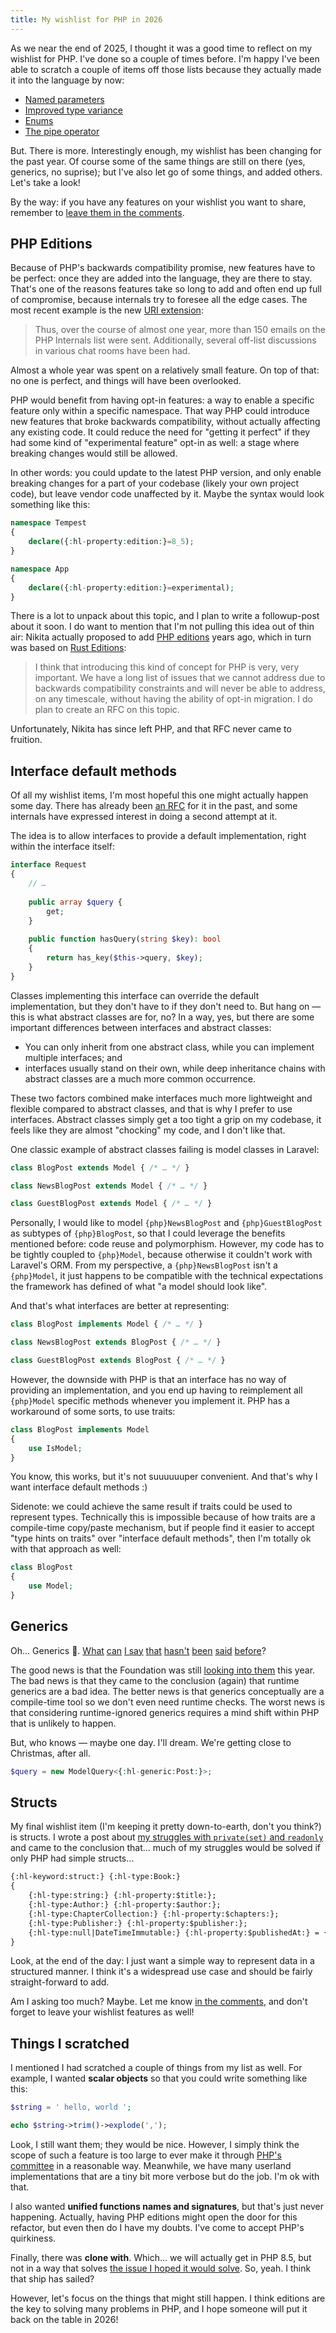 ```yaml
---
title: My wishlist for PHP in 2026
---
```


As we near the end of 2025, I thought it was a good time to reflect on my wishlist for PHP. I've done so a couple of times before. I'm happy I've been able to scratch a couple of items off those lists because they actually made it into the language by now:

- [Named parameters](/blog/php-8-named-arguments)
- [Improved type variance](/blog/new-in-php-74#improved-type-variance-rfc)
- [Enums](/blog/php-enums)
- [The pipe operator](/blog/pipe-operator-in-php-85)

But. There is more. Interestingly enough, my wishlist has been changing for the past year. Of course some of the same things are still on there (yes, generics, no suprise); but I've also let go of some things, and added others. Let's take a look!

By the way: if you have any features on your wishlist you want to share, remember to [leave them in the comments](#comments).

## PHP Editions

Because of PHP's backwards compatibility promise, new features have to be perfect: once they are added into the language, they are there to stay. That's one of the reasons features take so long to add and often end up full of compromise, because internals try to foresee all the edge cases. The most recent example is the new [URI extension](https://thephp.foundation/blog/2025/10/10/php-85-uri-extension/#thoughtfully-built-to-last):

> Thus, over the course of almost one year, more than 150 emails on the PHP Internals list were sent. Additionally, several off-list discussions in various chat rooms have been had.

Almost a whole year was spent on a relatively small feature. On top of that: no one is perfect, and things will have been overlooked.

PHP would benefit from having opt-in features: a way to enable a specific feature only within a specific namespace. That way PHP could introduce new features that broke backwards compatibility, without actually affecting any existing code. It could reduce the need for "getting it perfect" if they had some kind of "experimental feature" opt-in as well: a stage where breaking changes would still be allowed. 

In other words: you could update to the latest PHP version, and only enable breaking changes for a part of your codebase (likely your own project code), but leave vendor code unaffected by it. Maybe the syntax would look something like this:

```php
namespace Tempest
{
    declare({:hl-property:edition:}=8_5);
}

namespace App
{
    declare({:hl-property:edition:}=experimental);
}
```

There is a lot to unpack about this topic, and I plan to write a followup-post about it soon. I do want to mention that I'm not pulling this idea out of thin air: Nikita actually proposed to add [PHP editions](https://externals.io/message/106453#106454) years ago, which in turn was based on [Rust Editions](https://doc.rust-lang.org/edition-guide/editions/index.html):

> I think that introducing this kind of concept for PHP is very, very important. We have a long list of issues that we cannot address due to backwards compatibility constraints and will never be able to address, on any timescale, without having the ability of opt-in migration.
> I do plan to create an RFC on this topic.

Unfortunately, Nikita has since left PHP, and that RFC never came to fruition.

## Interface default methods

Of all my wishlist items, I'm most hopeful this one might actually happen some day. There has already been [an RFC](https://wiki.php.net/rfc/interface-default-methods) for it in the past, and some internals have expressed interest in doing a second attempt at it.

The idea is to allow interfaces to provide a default implementation, right within the interface itself:

```php
interface Request
{
    // …
    
    public array $query {
        get;
    }
    
    public function hasQuery(string $key): bool
    {
        return has_key($this->query, $key);
    }
}
```

Classes implementing this interface can override the default implementation, but they don't have to if they don't need to. But hang on — this is what abstract classes are for, no? In a way, yes, but there are some important differences between interfaces and abstract classes:

- You can only inherit from one abstract class, while you can implement multiple interfaces; and
- interfaces usually stand on their own, while deep inheritance chains with abstract classes are a much more common occurrence.

These two factors combined make interfaces much more lightweight and flexible compared to abstract classes, and that is why I prefer to use interfaces. Abstract classes simply get a too tight a grip on my codebase, it feels like they are almost "chocking" my code, and I don't like that.

One classic example of abstract classes failing is model classes in Laravel:

```php
class BlogPost extends Model { /* … */ }

class NewsBlogPost extends Model { /* … */ }

class GuestBlogPost extends Model { /* … */ }
```

Personally, I would like to model `{php}NewsBlogPost` and `{php}GuestBlogPost` as subtypes of `{php}BlogPost`, so that I could leverage the benefits mentioned before: code reuse and polymorphism. However, my code has to be tightly coupled to `{php}Model`, because otherwise it couldn't work with Laravel's ORM. From my perspective, a `{php}NewsBlogPost` isn't a `{php}Model`, it just happens to be compatible with the technical expectations the framework has defined of what "a model should look like". 

And that's what interfaces are better at representing:

```php
class BlogPost implements Model { /* … */ }

class NewsBlogPost extends BlogPost { /* … */ }

class GuestBlogPost extends BlogPost { /* … */ }
```

However, the downside with PHP is that an interface has no way of providing an implementation, and you end up having to reimplement all `{php}Model` specific methods whenever you implement it. PHP has a workaround of some sorts, to use traits:

```php
class BlogPost implements Model 
{ 
    use IsModel;
}
```

You know, this works, but it's not suuuuuuper convenient. And that's why I want interface default methods :)

Sidenote: we could achieve the same result if traits could be used to represent types. Technically this is impossible because of how traits are a compile-time copy/paste mechanism, but if people find it easier to accept "type hints on traits" over "interface default methods", then I'm totally ok with that approach as well:

```php
class BlogPost 
{ 
    use Model;
}
```

## Generics

Oh… Generics 🥹. [What](/blog/php-generics-and-why-we-need-them) [can](https://www.youtube.com/watch?v=ffhhx5_TUB8) [I say](/blog/generics-in-php-1) [that](/blog/generics-in-php-video) [hasn't](/blog/generics-in-php-2) [been](/blog/generics-in-php-3) [said](/blog/generics-in-php-4) [before](/blog/the-case-for-transpiled-generics)? 

The good news is that the Foundation was still [looking into them](https://thephp.foundation/blog/2024/08/19/state-of-generics-and-collections/) this year. The bad news is that they came to the conclusion (again) that runtime generics are a bad idea. The better news is that generics conceptually are a compile-time tool so we don't even need runtime checks. The worst news is that considering runtime-ignored generics requires a mind shift within PHP that is unlikely to happen. 

But, who knows — maybe one day. I'll dream. We're getting close to Christmas, after all.

```php
$query = new ModelQuery<{:hl-generic:Post:}>;
```

## Structs

My final wishlist item (I'm keeping it pretty down-to-earth, don't you think?) is structs. I wrote a post about [my struggles with `private(set)` and `readonly`](/blog/readonly-or-private-set) and came to the conclusion that… much of my struggles would be solved if only PHP had simple structs…

```txt
{:hl-keyword:struct:} {:hl-type:Book:}
{
    {:hl-type:string:} {:hl-property:$title:};
    {:hl-type:Author:} {:hl-property:$author:};
    {:hl-type:ChapterCollection:} {:hl-property:$chapters:};
    {:hl-type:Publisher:} {:hl-property:$publisher:};
    {:hl-type:null|DateTimeImmutable:} {:hl-property:$publishedAt:} = {:hl-keyword:null:};
}
```

Look, at the end of the day: I just want a simple way to represent data in a structured manner. I think it's a widespread use case and should be fairly straight-forward to add. 

Am I asking too much? Maybe. Let me know [in the comments](#comments), and don't forget to leave your wishlist features as well!

## Things I scratched

I mentioned I had scratched a couple of things from my list as well. For example, I wanted **scalar objects** so that you could write something like this:

```php
$string = ' hello, world '; 

echo $string->trim()->explode(',');
```

Look, I still want them; they would be nice. However, I simply think the scope of such a feature is too large to ever make it through [PHP's committee](/blog/limited-by-committee) in a reasonable way. Meanwhile, we have many userland implementations that are a tiny bit more verbose but do the job. I'm ok with that.

I also wanted **unified functions names and signatures**, but that's just never happening. Actually, having PHP editions might open the door for this refactor, but even then do I have my doubts. I've come to accept PHP's quirkiness. 

Finally, there was **clone with**. Which… we will actually get in PHP 8.5, but not in a way that solves [the issue I hoped it would solve](/blog/readonly-or-private-set). So, yeah. I think that ship has sailed? 

However, let's focus on the things that might still happen. I think editions are the key to solving many problems in PHP, and I hope someone will put it back on the table in 2026!